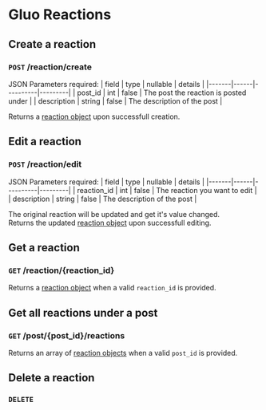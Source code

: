 # Gluo Reactions

## Create a reaction

### `POST` /reaction/create

JSON Parameters required:
| field | type | nullable | details |
|-------|------|----------|---------|
| post_id | int | false | The post the reaction is posted under |
| description | string | false | The description of the post |

Returns a [reaction object](/v4/core/objects.md#reaction-object) upon successfull creation.

## Edit a reaction

### `POST` /reaction/edit

JSON Parameters required:
| field | type | nullable | details |
|-------|------|----------|---------|
| reaction_id | int | false | The reaction you want to edit |
| description | string | false | The description of the post |

The original reaction will be updated and get it's value changed.  
Returns the updated [reaction object](/v4/core/objects.md#reaction-object) upon successfull editing.

## Get a reaction

### `GET` /reaction/{reaction_id}

Returns a [reaction object](/v4/core/objects.md#reaction-object) when a valid `reaction_id` is provided.

## Get all reactions under a post

### `GET` /post/{post_id}/reactions

Returns an array of [reaction objects](/v4/core/objects.md#reaction-object) when a valid `post_id` is provided.

## Delete a reaction

### `DELETE`